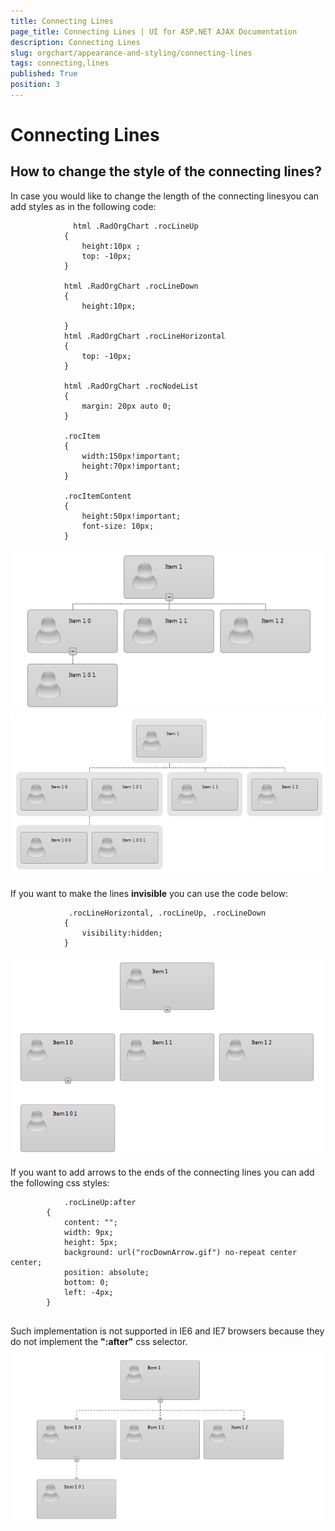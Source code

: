 ```yaml
---
title: Connecting Lines
page_title: Connecting Lines | UI for ASP.NET AJAX Documentation
description: Connecting Lines
slug: orgchart/appearance-and-styling/connecting-lines
tags: connecting,lines
published: True
position: 3
---
```


# Connecting Lines



## How to change the style of the connecting lines?

In case you would like to change the length of the connecting linesyou can add styles as in the following code:

````ASPNET
			  html .RadOrgChart .rocLineUp
	        {
	            height:10px ;
	            top: -10px;
	        }
	       
	        html .RadOrgChart .rocLineDown
	        {
	            height:10px;
	
	        }
	        html .RadOrgChart .rocLineHorizontal
	        {
	            top: -10px;
	        }
	       
	        html .RadOrgChart .rocNodeList
	        {
	            margin: 20px auto 0;
	        }
	       
	        .rocItem
	        {
	            width:150px!important;
	            height:70px!important;
	        }
	       
	        .rocItemContent
	        {
	            height:50px!important;
	            font-size: 10px;
	        }
````

![radorgchart-connecting-lines 1](images/radorgchart-connecting-lines1.png)![radorgchart-connecting-lines 2](images/radorgchart-connecting-lines2.png)

If you want to make the lines __invisible__ you can use the code below:

````ASPNET
			 .rocLineHorizontal, .rocLineUp, .rocLineDown
	        {
	            visibility:hidden;
	        }
````

![radorgchart-connecting-lines 3](images/radorgchart-connecting-lines3.png)

If you want to add arrows to the ends of the connecting lines you can add the following css styles:

````ASPNET
			.rocLineUp:after 
	    {
	        content: "";
	        width: 9px;
	        height: 5px;
	        background: url("rocDownArrow.gif") no-repeat center center;
	        position: absolute;
	        bottom: 0;
	        left: -4px;
	    }
	  
````



Such implementation is not supported in IE6 and IE7 browsers because they do not implement the __":after"__ css selector.![radorgchart-connecting-lines](images/radorgchart-connecting-lines.png)
